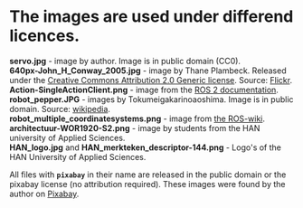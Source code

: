 # The images are used under differend licences. 

**servo.jpg** - image by author. Image is in public domain (CC0).  
**640px-John_H_Conway_2005.jpg** - image by Thane Plambeck. Released under the [Creative Commons Attribution 2.0 Generic license](https://creativecommons.org/licenses/by/2.0/deed.en). Source: [Flickr](https://www.flickr.com/photos/thane/20366806/).  
**Action-SingleActionClient.png** - image from the [ROS 2 documentation](https://docs.ros.org/en/foxy/Tutorials/Understanding-ROS2-Actions.html).  
**robot_pepper.JPG** - images by Tokumeigakarinoaoshima. Image is in public domain. Source: [wikipedia](https://commons.wikimedia.org/wiki/File:SoftBank_pepper.JPG).  
**robot_multiple_coordinatesystems.png** - image from [the ROS-wiki](https://wiki.ros.org/tf2).  
**architectuur-WOR1920-S2.png** - image by students from the HAN university of Applied Sciences.  
**HAN_logo.jpg** and **HAN_merkteken_descriptor-144.png** - Logo's of the HAN University of Applied Sciences.


All files with **`pixabay`** in their name are released in the public domain or the pixabay license (no attribution required). These images were found by the author on [Pixabay](https://pixabay.com). 


